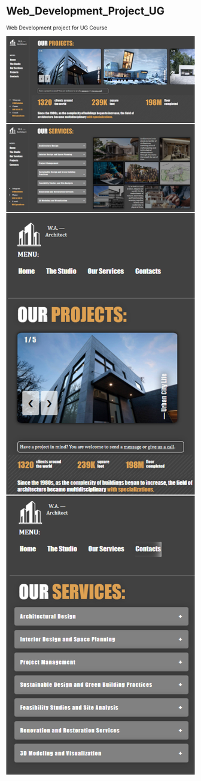 # Web_Development_Project_UG
Web Development project for UG Course 

![Our Projects Page](images/README%20screenshots/Projects-Preview.png)
![Our Services Page](images/README%20screenshots/Services-Preview.png)
![Our Projects Page Mobile](images/README%20screenshots/Projects-Mobile-Layout.png)
![Our Services Page Mobile](images/README%20screenshots/Services-Mobile-Layout.png)